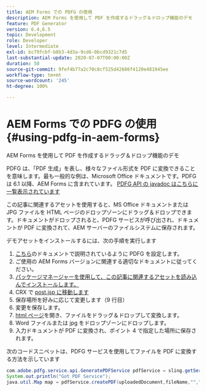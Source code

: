 ```yaml
---
title: AEM Forms での PDFG の使用
description: AEM Forms を使用して PDF を作成するドラッグ＆ドロップ機能のデモ
feature: PDF Generator
version: 6.4,6.5
topic: Development
role: Developer
level: Intermediate
exl-id: bc79fcbf-b8b3-4d3a-9cd6-0bcd9321c7d5
last-substantial-update: 2020-07-07T00:00:00Z
duration: 58
source-git-commit: 9fef4b77a2c70c8cf525d42686f4120e481945ee
workflow-type: tm+mt
source-wordcount: '245'
ht-degree: 100%

---
```


# AEM Forms での PDFG の使用{#using-pdfg-in-aem-forms}

AEM Forms を使用して PDF を作成するドラッグ＆ドロップ機能のデモ

PDFG は、「PDF 生成」を表し、様々なファイル形式を PDF に変換できることを意味します。最も一般的な例は、Microsoft Office ドキュメントです。PDFG は 6.1 以降、AEM Forms に含まれています。
[PDFG API の javadoc はこちらに一覧表示されています](https://www.adobe.io/experience-manager/reference-materials/6-5/forms/javadocs/index.html?com/adobe/fd/output/api/OutputService.html?lang=ja)

この記事に関連するアセットを使用すると、MS Office ドキュメントまたは JPG ファイルを HTML ページのドロップゾーンにドラッグ＆ドロップできます。ドキュメントがドロップされると、PDFG サービスが呼び出され、ドキュメントが PDF に変換されて、AEM サーバーのファイルシステムに保存されます。

デモアセットをインストールするには、次の手順を実行します

1. [こちら](https://helpx.adobe.com/jp/experience-manager/6-4/forms/using/install-configure-pdf-generator.html)のドキュメントで説明されているように PDFG を設定します。
1. ご使用の AEM Forms バージョンに関連する適切なドキュメントに従ってください。
1. [パッケージマネージャーを使用して、この記事に関連するアセットを読み込んでインストールします。](assets/createpdfgdemov2.zip)
1. CRX で [post.jsp に移動します](http://localhost:4502/apps/AemFormsSamples/components/createPDF/POST.jsp)
1. 保存場所を好みに応じて変更します（9 行目）
1. 変更を保存します。
1. [html ページ](http://localhost:4502/content/DocumentServices/CreatePDFG.html)を開き、ファイルをドラッグ＆ドロップして変換します。
1. Word ファイルまたは jpg をドロップゾーンにドロップします。
1. 入力ドキュメントが PDF に変換され、ポイント 4 で指定した場所に保存されます。

次のコードスニペットは、PDFG サービスを使用してファイルを PDF に変換する方法を示しています

```java
com.adobe.pdfg.service.api.GeneratePDFService pdfService = sling.getService(com.adobe.pdfg.service.api.GeneratePDFService.class);
System.out.println("Got PDF Service");
java.util.Map map = pdfService.createPDF(uploadedDocument,fileName,"","Standard","No Security", null, null);
```
